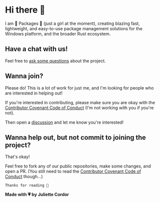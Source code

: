 # Hi there 👋

I am 💖 Packages 💖 (just a girl at the moment), creating blazing fast, lightweight,
and easy-to-use package management solutions for the Windows platform, and the broader Rust ecosystem.

## Have a chat with us!

Feel free to [ask some questions](https://github.com/orgs/winpax/discussions) about the project.

## Wanna join?

Please do! This is a lot of work for just me, and I'm looking for people who are interested in helping out!

If you're interested in contributing, please make sure you are okay with the [Contributor Covenant Code of Conduct](/CODE_OF_CONDUCT.md)
(I'm not working with you if you're not).

Then open a [discussion](https://github.com/orgs/winpax/discussions) and let me know you're interested!

## Wanna help out, but not commit to joining the project?

That's okay!

Feel free to fork any of our public repositories, make some changes, and open a PR.
(You still need to read the [Contributor Covenant Code of Conduct](/CODE_OF_CONDUCT.md) though...)

```
Thanks for reading 🥰
```

**Made with 💗 by Juliette Cordor**
